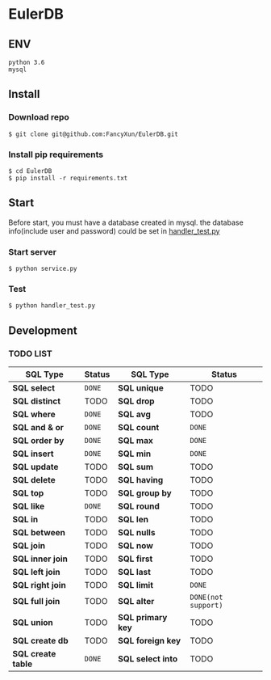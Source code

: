 # EulerDB

## ENV
```shell script
python 3.6
mysql
```

## Install

### Download repo
```shell script
$ git clone git@github.com:FancyXun/EulerDB.git
```
### Install pip requirements
```shell script
$ cd EulerDB
$ pip install -r requirements.txt
```
## Start

Before start, you must have a database created in mysql.
the database info(include user and password) could be set in [handler_test.py](https://github.com/FancyXun/EulerDB/blob/d0de441dc580af476be498e52c0aef5602198d0e/handler_test.py#L7)

### Start server
```shell script
$ python service.py
```

### Test
```shell script
$ python handler_test.py
```

## Development 

### TODO LIST

SQL Type                    | Status                       | SQL Type            | Status                                                                                                                                           
----------------------------- |------------------------------|---------------------| --------------
**SQL select**                 | ```DONE``` | **SQL unique**      | TODO 
**SQL distinct**                 | TODO                         | **SQL drop**        | TODO 
**SQL where**                 | ```DONE```                        | **SQL avg**         | TODO 
**SQL and & or**                | ```DONE```                         | **SQL count**       | ```DONE``` 
**SQL order by**               | ```DONE```                        | **SQL max**         | ```DONE```
**SQL insert**               | ```DONE```                        | **SQL min**         | ```DONE``` 
**SQL update**                 | TODO                         | **SQL sum**         | TODO 
**SQL delete**                 | TODO                         | **SQL having**      | TODO 
**SQL top**                 | TODO                         | **SQL group by**    | TODO 
**SQL like**                 | ```DONE```                        | **SQL round**       | TODO 
**SQL in**                 | TODO                         | **SQL len**         | TODO 
**SQL between**                 | TODO                         | **SQL nulls**       | TODO 
**SQL join**                 | TODO                         | **SQL now**         | TODO 
**SQL inner join**                 | TODO                         | **SQL first**       | TODO 
**SQL left join**                 | TODO                         | **SQL last**        | TODO 
**SQL right join**                 | TODO                         | **SQL limit**       | ```DONE``` 
**SQL full join**                 | TODO                         | **SQL alter**       | ```DONE(not support)``` 
**SQL union**                 | TODO                         | **SQL primary key** | TODO 
**SQL create db**                 | TODO                         | **SQL foreign key** | TODO 
**SQL create table**                 | ```DONE```                        | **SQL select into** | TODO 
